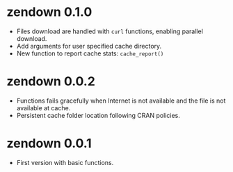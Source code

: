# zendown 0.1.0

* Files download are handled with `curl` functions, enabling parallel download.
* Add arguments for user specified cache directory.
* New function to report cache stats: `cache_report()`

# zendown 0.0.2

* Functions fails gracefully when Internet is not available and the file is not available at cache.
* Persistent cache folder location following CRAN policies.

# zendown 0.0.1

* First version with basic functions.
